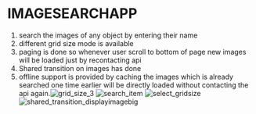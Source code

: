 # IMAGESEARCHAPP
1. search the images of any object by entering their name
2. different grid size mode is available 
3. paging is done so whenever user scroll to bottom of page new images will be loaded just by recontacting api
4. Shared transition on images has done
5. offline support is provided by caching the images which is already searched one time earlier will be directly loaded without contacting the api again.![grid_size_3](https://user-images.githubusercontent.com/106870599/180591258-a673790d-345e-43b9-9e98-ae64dc1d5060.png)
![search_item](https://user-images.githubusercontent.com/106870599/180591263-da2f77c1-2af8-456a-ad07-9a5997d8fad3.png)
![select_gridsize](https://user-images.githubusercontent.com/106870599/180591264-721ec608-c05d-4305-ae39-fe0d2bdd4982.png)
![shared_transition_displayimagebig](https://user-images.githubusercontent.com/106870599/180591266-ae28407a-337a-462f-9409-8c790fe051f3.png)
